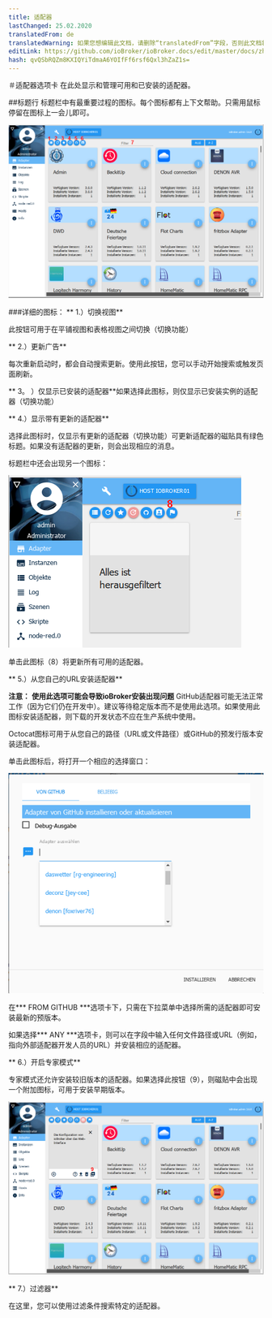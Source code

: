 ```yaml
---
title: 适配器
lastChanged: 25.02.2020
translatedFrom: de
translatedWarning: 如果您想编辑此文档，请删除“translatedFrom”字段，否则此文档将再次自动翻译
editLink: https://github.com/ioBroker/ioBroker.docs/edit/master/docs/zh-cn/admin/adapter.md
hash: qvQSbRQZm8KXIQYiTdmaA6YOIfFf6rsf6Qxl3hZaZ1s=
---
```

＃适配器选项卡
在此处显示和管理可用和已安装的适配器。

##标题行
标题栏中有最重要过程的图标。每个图标都有上下文帮助。只需用鼠标停留在图标上一会儿即可。

![管理员标签](../../de/admin/media/ADMIN_Adapter_Kachel_numbers.png)

###详细的图标：
** 1.）切换视图**

此按钮可用于在平铺视图和表格视图之间切换（切换功能）

** 2.）更新广告**

每次重新启动时，都会自动搜索更新。使用此按钮，您可以手动开始搜索或触发页面刷新。

** 3。 ）仅显示已安装的适配器**如果选择此图标，则仅显示已安装实例的适配器（切换功能）

** 4.）显示带有更新的适配器**

选择此图标时，仅显示有更新的适配器（切换功能）可更新适配器的磁贴具有绿色标题。如果没有适配器的更新，则会出现相应的消息。

标题栏中还会出现另一个图标：

![管理员标签](../../de/admin/media/ADMIN_Adapter_Kachel_upgradeable.png)

单击此图标（8）将更新所有可用的适配器。

** 5.）从您自己的URL安装适配器**

**注意：** **使用此选项可能会导致ioBroker安装出现问题** GitHub适配器可能无法正常工作（因为它们仍在开发中）。建议等待稳定版本而不是使用此选项。如果使用此图标安装适配器，则下载的开发状态不应在生产系统中使用。

Octocat图标可用于从您自己的路径（URL或文件路径）或GitHub的预发行版本安装适配器。

单击此图标后，将打开一个相应的选择窗口：

![安装GitHub](../../de/admin/media/ADMIN_Adapter_GitHub.png)

在*** FROM GITHUB ***选项卡下，只需在下拉菜单中选择所需的适配器即可安装最新的预版本。

如果选择*** ANY ***选项卡，则可以在字段中输入任何文件路径或URL（例如，指向外部适配器开发人员的URL）并安装相应的适配器。

** 6.）开启专家模式**

专家模式还允许安装较旧版本的适配器。如果选择此按钮（9），则磁贴中会出现一个附加图标，可用于安装早期版本。

![安装其他版本](../../de/admin/media/ADMIN_Adapter_Kachel_versions.png)

** 7.）过滤器**

在这里，您可以使用过滤条件搜索特定的适配器。